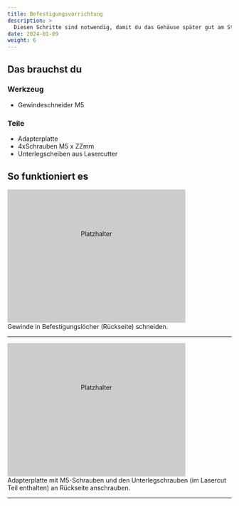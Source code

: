 ```yaml
---
title: Befestigungsvorrichtung
description: >
  Diesen Schritte sind notwendig, damit du das Gehäuse später gut am Straßenrand aufstellen kannst. 
date: 2024-01-09
weight: 6
---
```


## Das brauchst du

<div class="row style="height: 100vh;">
    <div class="col-md-6">
       <h3>Werkzeug</h3>
       <ul>
       <li>Gewindeschneider M5</li>
       </ul>
</div>
    <div class="col-md-6">
<h3>Teile</h3>
<ul>
       <li>Adapterplatte</li>
              <li>4xSchrauben M5 x ZZmm</li>
              <li>Unterlegscheiben aus Lasercutter</li>
       </ul> 
       </div>
</div>

## So funktioniert es 
<div class="row style="height: 100vh;">
    <div class="col-md-6">
       <div style="width: 400px; height: 300px; background-color: #cccccc; text-align: center; line-height: 200px;">
    Platzhalter
</div> </div>
    <div class="col-md-6 d-flex align-items-center">
Gewinde in Befestigungslöcher (Rückseite) schneiden.
    </div>
</div>
<hr class="my-4"> <!-- Trennlinie -->
<div class="row style="height: 100vh;">
    <div class="col-md-6">
       <div style="width: 400px; height: 300px; background-color: #cccccc; text-align: center; line-height: 200px;">
    Platzhalter
</div> </div>
    <div class="col-md-6 d-flex align-items-center">
Adapterplatte mit M5-Schrauben und den Unterlegschrauben (im Lasercut Teil enthalten) an Rückseite anschrauben.
    </div>
</div>
<hr class="my-4"> <!-- Trennlinie -->



